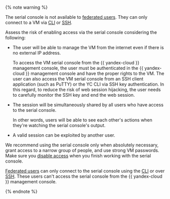 {% note warning %}

The serial console is not available to [federated users](../../iam/concepts/users/identity-federations.md). They can only connect to a VM via [CLI](../../cli/quickstart.md) or [SSH](../../compute/operations/vm-connect/ssh.md).

Assess the risk of enabling access via the serial console considering the following:

* The user will be able to manage the VM from the internet even if there is no external IP address.

    To access the VM serial console from the {{ yandex-cloud }} management console, the user must be authenticated in the {{ yandex-cloud }} management console and have the proper rights to the VM. The user can also access the VM serial console from an SSH client application (such as PuTTY) or the YC CLI via SSH key authentication. In this regard, to reduce the risk of web session hijacking, the user needs to carefully monitor the SSH key and end the web session.

* The session will be simultaneously shared by all users who have access to the serial console.

    In other words, users will be able to see each other's actions when they're watching the serial console's output.

* A valid session can be exploited by another user.

We recommend using the serial console only when absolutely necessary, grant access to a narrow group of people, and use strong VM passwords.
Make sure you [disable access](../../compute/operations/serial-console/disable.md) when you finish working with the serial console.

[Federated users](../../iam/concepts/users/identity-federations.md) can only connect to the serial console using the [CLI](../../cli/) or over [SSH](../../compute/operations/vm-connect/ssh.md). These users can't access the serial console from the {{ yandex-cloud }} management console.

{% endnote %}

